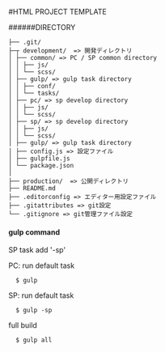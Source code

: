 #HTML PROJECT TEMPLATE

######DIRECTORY

```
├── .git/
├─┬ development/  => 開発ディレクトリ
│ ├── common/ => PC / SP common directory
│ │ ├── js/
│ │ └── scss/
│ ├── gulp/ => gulp task directory
│ │ ├── conf/
│ │ └── tasks/
│ ├── pc/ => sp develop directory
│ │ ├── js/
│ │ └── scss/
│ ├── sp/ => sp develop directory
│ │ ├── js/
│ │ └── scss/
│ ├── gulp/ => gulp task directory
│ ├── config.js => 設定ファイル
│ ├── gulpfile.js
│ └── package.json
│
├── production/  => 公開ディレクトリ
├── README.md
├── .editorconfig => エディター用設定ファイル
├── .gitattributes => git設定
└── .gitignore => git管理ファイル設定
```


#### gulp command

SP task add '-sp'

PC: run default task
```
  $ gulp
```

SP: run default task
```
  $ gulp -sp
```

full build
```
  $ gulp all
```


